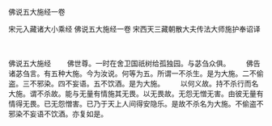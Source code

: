 佛说五大施经一卷


宋元入藏诸大小乘经
佛说五大施经一卷
宋西天三藏朝散大夫传法大师施护奉诏译


　　

佛说五大施经
　　佛世尊。一时在舍卫国祇树给孤独园。与苾刍众俱。
　　佛告诸苾刍言。有五种大施。今为汝说。何等为五。所谓一不杀生。是为大施。二不偷盗。三不邪染。四不妄语。五不饮酒。是为大施。
　　以何义故。持不杀行而名大施。谓不杀故。能与无量有情施其无畏。以无畏故。无怨无憎无害。由彼无量有情得无畏。已无怨憎害。已乃于天上人间得安隐乐。是故不杀名为大施。不偷盗不邪染不妄语不饮酒。亦复如是。


